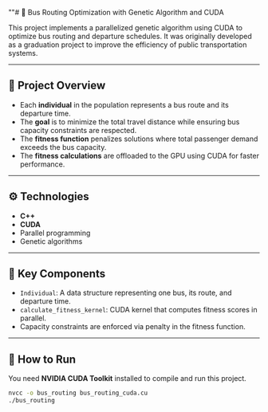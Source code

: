 ""# 🚌 Bus Routing Optimization with Genetic Algorithm and CUDA

This project implements a parallelized genetic algorithm using CUDA to optimize bus routing and departure schedules. It was originally developed as a graduation project to improve the efficiency of public transportation systems.

---

## 📌 Project Overview

- Each **individual** in the population represents a bus route and its departure time.
- The **goal** is to minimize the total travel distance while ensuring bus capacity constraints are respected.
- The **fitness function** penalizes solutions where total passenger demand exceeds the bus capacity.
- The **fitness calculations** are offloaded to the GPU using CUDA for faster performance.

---

## ⚙️ Technologies

- **C++**
- **CUDA**
- Parallel programming
- Genetic algorithms

---

## 🧠 Key Components

- `Individual`: A data structure representing one bus, its route, and departure time.
- `calculate_fitness_kernel`: CUDA kernel that computes fitness scores in parallel.
- Capacity constraints are enforced via penalty in the fitness function.

---

## 🚀 How to Run

You need **NVIDIA CUDA Toolkit** installed to compile and run this project.

```bash
nvcc -o bus_routing bus_routing_cuda.cu
./bus_routing
